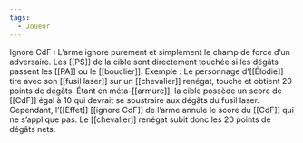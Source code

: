 ```yaml
---
tags:
  - Joueur
---
```

Ignore CdF : 
	L’arme ignore purement et simplement le champ de force d’un adversaire. Les [[PS]] de la cible sont directement touchée si les dégâts passent les [[PA]] ou le [[bouclier]]. Exemple : Le personnage d’[[Élodie]] tire avec son [[fusil laser]] sur un [[chevalier]] renégat, touche et obtient 20 points de dégâts. Étant en méta-[[armure]], la cible possède un score de [[CdF]] égal à 10 qui devrait se soustraire aux dégâts du fusil laser. Cependant, l’[[Effet]] [[ignore CdF]] de l’arme annule le score du [[CdF]] qui ne s’applique pas. Le [[chevalier]] renégat subit donc les 20 points de dégâts nets.